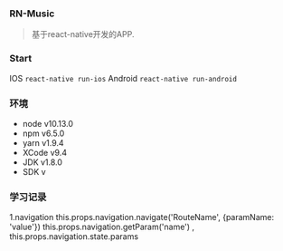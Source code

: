 ### RN-Music
> 基于react-native开发的APP.

### Start
IOS `react-native run-ios`
Android `react-native run-android`

### 环境
- node  v10.13.0
- npm   v6.5.0
- yarn  v1.9.4
- XCode v9.4
- JDK   v1.8.0
- SDK   v

### 学习记录
1.navigation
this.props.navigation.navigate('RouteName', {paramName: 'value'})
this.props.navigation.getParam('name') , this.props.navigation.state.params
